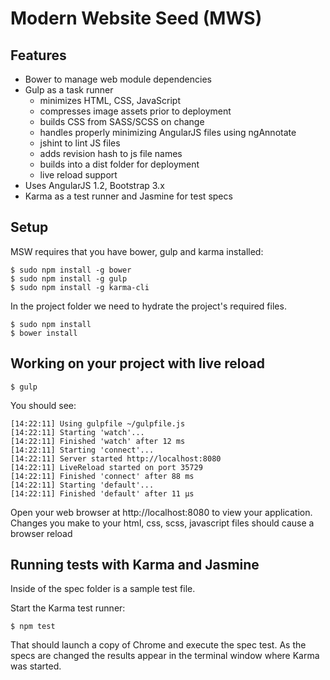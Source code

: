 # Modern Website Seed (MWS)

## Features
* Bower to manage web module dependencies
* Gulp as a task runner
    * minimizes HTML, CSS, JavaScript
    * compresses image assets prior to deployment
    * builds CSS from SASS/SCSS on change
    * handles properly minimizing AngularJS files using ngAnnotate
    * jshint to lint JS files
    * adds revision hash to js file names
    * builds into a dist folder for deployment
    * live reload support
* Uses AngularJS 1.2, Bootstrap 3.x 
* Karma as a test runner and Jasmine for test specs
 
## Setup

MSW requires that you have bower, gulp and karma installed:

    $ sudo npm install -g bower 
    $ sudo npm install -g gulp
    $ sudo npm install -g karma-cli
     
In the project folder we need to hydrate the project's required files.
   
    $ sudo npm install
    $ bower install

## Working on your project with live reload

    $ gulp

You should see:
    
    [14:22:11] Using gulpfile ~/gulpfile.js
    [14:22:11] Starting 'watch'...
    [14:22:11] Finished 'watch' after 12 ms
    [14:22:11] Starting 'connect'...
    [14:22:11] Server started http://localhost:8080
    [14:22:11] LiveReload started on port 35729
    [14:22:11] Finished 'connect' after 88 ms
    [14:22:11] Starting 'default'...
    [14:22:11] Finished 'default' after 11 μs

Open your web browser at http://localhost:8080 to view your application. Changes you make to your html, css, scss, javascript files should cause a browser reload 

## Running tests with Karma and Jasmine

Inside of the spec folder is a sample test file. 

Start the Karma test runner:

    $ npm test

That should launch a copy of Chrome and execute the spec test. As the specs are changed the results appear in the terminal window where Karma was started.

